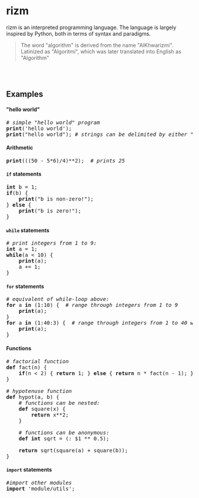 <h1>rizm</h1>

rizm is an interpreted programming language. The language is largely inspired by Python, both in terms of syntax and paradigms.

> The word "algorithm" is derived from the name "AlKhwarizmi". Latinized as "Algoritmi", which was later translated into English as "Algorithm" <br>


<br>
<br>


Examples
--------

#### "hello world"

<pre>
<i># simple "hello world" program</i>
<b>print</b>('hello world'); 
<b>print</b>("hello world"); <i># strings can be delimited by either " or '</i>
</pre>

#### Arithmetic

<pre>
<b>print</b>(((50 - 5*6)/4)**2);  <i># prints 25</i>
</pre>

#### `if` statements

<pre>
<b>int</b> b = 1;
<b>if</b>(b) {
    <b>print</b>("b is non-zero!");
} <b>else</b> {
    <b>print</b>("b is zero!");
}
</pre>

#### `while` statements

<pre>
<i># print integers from 1 to 9:</i>
<b>int</b> a = 1;
<b>while</b>(a < 10) {
    <b>print</b>(a);
    a += 1;
}
</pre>

#### `for` statements

<pre>
<i># equivalent of while-loop above:</i>
<b>for</b> a <b>in</b> (1:10) {  <i># range through integers from 1 to 9</i>
    <b>print</b>(a);
}
<b>for</b> a <b>in</b> (1:40:3) {  <i># range through integers from 1 to 40 with a step of 3</i>
    <b>print</b>(a);
}
</pre>

#### Functions

<pre>
<i># factorial function</i>
<b>def</b> fact(n) {
    <b>if</b>(n < 2) { <b>return</b> 1; } <b>else</b> { <b>return</b> n * fact(n - 1); }
}

<i># hypotenuse function</i>
<b>def</b> hypot(a, b) {
    <i># functions can be nested:</i>
    <b>def</b> square(x) {
        <b>return</b> x**2;
    }

    <i># functions can be anonymous:</i>
    <b>def int</b> sqrt = (: $1 ** 0.5);

    <b>return</b> sqrt(square(a) + square(b));
}
</pre>

#### `import` statements

<pre>
<i>#import other modules</i>
<b>import</b> 'module/utils';
</pre>

